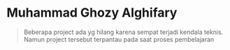 # Muhammad Ghozy Alghifary 

>Beberapa project ada yg hilang karena sempat terjadi kendala teknis. Namun project tersebut terpantau pada saat proses pembelajaran

